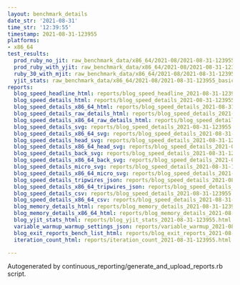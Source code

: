```yaml
---
layout: benchmark_details
date_str: '2021-08-31'
time_str: '12:39:55'
timestamp: 2021-08-31-123955
platforms:
- x86_64
test_results:
  prod_ruby_no_jit: raw_benchmark_data/x86_64/2021-08/2021-08-31-123955_basic_benchmark_prod_ruby_no_jit.json
  prod_ruby_with_yjit: raw_benchmark_data/x86_64/2021-08/2021-08-31-123955_basic_benchmark_prod_ruby_with_yjit.json
  ruby_30_with_mjit: raw_benchmark_data/x86_64/2021-08/2021-08-31-123955_basic_benchmark_ruby_30_with_mjit.json
  yjit_stats: raw_benchmark_data/x86_64/2021-08/2021-08-31-123955_basic_benchmark_yjit_stats.json
reports:
  blog_speed_headline_html: reports/blog_speed_headline_2021-08-31-123955.html
  blog_speed_details_html: reports/blog_speed_details_2021-08-31-123955.html
  blog_speed_details_x86_64_html: reports/blog_speed_details_2021-08-31-123955.x86_64.html
  blog_speed_details_raw_details_html: reports/blog_speed_details_2021-08-31-123955.raw_details.html
  blog_speed_details_x86_64_raw_details_html: reports/blog_speed_details_2021-08-31-123955.x86_64.raw_details.html
  blog_speed_details_svg: reports/blog_speed_details_2021-08-31-123955.svg
  blog_speed_details_x86_64_svg: reports/blog_speed_details_2021-08-31-123955.x86_64.svg
  blog_speed_details_head_svg: reports/blog_speed_details_2021-08-31-123955.head.svg
  blog_speed_details_x86_64_head_svg: reports/blog_speed_details_2021-08-31-123955.x86_64.head.svg
  blog_speed_details_back_svg: reports/blog_speed_details_2021-08-31-123955.back.svg
  blog_speed_details_x86_64_back_svg: reports/blog_speed_details_2021-08-31-123955.x86_64.back.svg
  blog_speed_details_micro_svg: reports/blog_speed_details_2021-08-31-123955.micro.svg
  blog_speed_details_x86_64_micro_svg: reports/blog_speed_details_2021-08-31-123955.x86_64.micro.svg
  blog_speed_details_tripwires_json: reports/blog_speed_details_2021-08-31-123955.tripwires.json
  blog_speed_details_x86_64_tripwires_json: reports/blog_speed_details_2021-08-31-123955.x86_64.tripwires.json
  blog_speed_details_csv: reports/blog_speed_details_2021-08-31-123955.csv
  blog_speed_details_x86_64_csv: reports/blog_speed_details_2021-08-31-123955.x86_64.csv
  blog_memory_details_html: reports/blog_memory_details_2021-08-31-123955.html
  blog_memory_details_x86_64_html: reports/blog_memory_details_2021-08-31-123955.x86_64.html
  blog_yjit_stats_html: reports/blog_yjit_stats_2021-08-31-123955.html
  variable_warmup_warmup_settings_json: reports/variable_warmup_2021-08-31-123955.warmup_settings.json
  blog_exit_reports_bench_list_html: reports/blog_exit_reports_2021-08-31-123955.bench_list.html
  iteration_count_html: reports/iteration_count_2021-08-31-123955.html

---
```

Autogenerated by continuous_reporting/generate_and_upload_reports.rb script.
